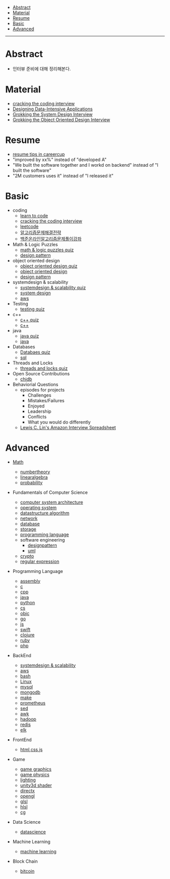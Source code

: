 - [Abstract](#abstract)
- [Material](#material)
- [Resume](#resume)
- [Basic](#basic)
- [Advanced](#advanced)

----

# Abstract

- 인터뷰 준비에 대해 정리해본다.

# Material

* [cracking the coding interview](http://www.crackingthecodinginterview.com/)
* [Designing Data-Intensive Applications](https://dataintensive.net/)
* [Grokking the System Design Interview](https://www.educative.io/collection/5668639101419520/5649050225344512)
* [Grokking the Object Oriented Design Interview](https://www.educative.io/collection/5668639101419520/5692201761767424)

# Resume

- [resume tips in careercup](https://careercup.com/resume)
- "improved by xx%" instead of "developed A"
- "We built the software together and I workd on backend" instead of "I built the software"
- "2M customers uses it" instead of "I released it"

# Basic 

* coding
  * [learn to code](https://github.com/iamslash/learntocode)
  * [cracking the coding interview](http://www.crackingthecodinginterview.com/)
  * [leetcode](https://leetcode.com/problems/)
  * [알고리즘문제해결전략](http://book.algospot.com/)
  * [백준온라인알고리즘문제풀이강좌](https://code.plus/courses/1)
* Math & Logic Puzzles
  * [math & logic puzzles quiz](/brainteasers/README.md#quiz)
  * [design pattern](/designpattern/README.md)
* object oriented design
  * [object oriented design quiz](/objectorienteddesign/README.md@quiz)
  * [object oriented design](/objectorienteddesign/)
  * [design pattern](/designpattern/README.md)
* systemdesign & scalability
  * [systemdesign & scalability quiz](/systemdesign/README.md#quiz)
  * [system design](/systemdesign/README.md)
  * [aws](/aws/README.md)
* Testing
  * [testing quiz](/testing/README.md#quiz)
* c++
  * [c++ quiz](/cpp/README.md#quiz)
  * [c++](/cpp/README.md)
* java
  * [java quiz](/java/README.md#quiz)
  * [java](/java/README.md)
* Databases
  * [Databaes quiz](/sql/README.md#quiz)
  * [sql](/sql/README.md)
* Threads and Locks 
  * [threads and locks quiz](/os/README.md#quiz)
* Open Source Contributions
  * [chidb](https://github.com/iamslash/chidb)
* Behaviorial Questions
  * episodes for projects
    * Challenges
    * Mistakes/Failures
    * Enjoyed
    * Leadership
    * Conflicts
    * What you would do differently
  * [Lewis C. Lin's Amazon Interview Spreadsheet](https://www.instapaper.com/read/1138208081)

# Advanced 

* [Math](/math/README.md)
  * [numbertheory](/numbertheory/README.md)
  * [linearalgebra](/linearalgebra/README.md)
  * [probability](/prob/README.md)

* Fundamentals of Computer Science
  * [computer system architecture](/csa/README.md)
  * [operating system](/os/README.md)
  * [datastructure algorithm](https://github.com/iamslash/learntocode)
  * [network](/network/README.md)
  * [database](/database/README.md)
  * [storage](/storage/README.md)
  * [programming language](/pl/README.md)
  * software engineering
    * [designpattern](/designpattern/README.md)
    * [uml](/uml/README.md)
  * [crypto](/crypto/README.md)
  * [regular expression](/re/README.md)

* Programming Language
  * [assembly](/assembly/README.md)
  * [c](/c/README.md)
  * [cpp](/cpp/README.md)
  * [java](/java/README.md)
  * [python](/python/README.md)
  * [cs](/cs/README.md)
  * [objc](/objc/README.md)
  * [go](/golang/README.md)
  * [js](/js/README.md)
  * [swift](/swift/README.md)
  * [clojure](/clojure/README.md)
  * [ruby](/ruby/README.md)
  * [php](/php/README.md)

* BackEnd
  * [systemdesign & scalability](/systemdesign/README.md)
  * [aws](/aws/README.md)
  * [bash](/bash/README.md)
  * [Linux](/linux/README.md)
  * [mysql](/mysql/README.md)
  * [mongodb](/mongodb/README.md)
  * [make](/make/README.md)
  * [prometheus](/prometheus/README.md)
  * [sed](/sed/README.md)
  * [awk](/awk/README.md)
  * [hadoop](/hadoop/README.md)
  * [redis](/redis/README.md)
  * [elk](/elk/README.md)

* FrontEnd
  * [html,css,js](/frontend/README.md)

* Game
  * [game graphics](/gamegraphics/README.md)
  * [game physics](/gamephysics/README.md)
  * [lighting](/lighting/README.md)
  * [unity3d shader](/unity3dshaderlab/README.md)
  * [directx](/directx/README.md)
  * [opengl](/opengl/README.md)
  * [glsl](/glsl/README.md)
  * [hlsl](/hlsl/README.md)
  * [cg](/cg/README.md)

* Data Science
  * [datascience](/datascience/README.md)

* Machine Learning
  * [machine learning](/ml/README.md)

* Block Chain
  * [bitcoin](/bitcoin/README.md)

